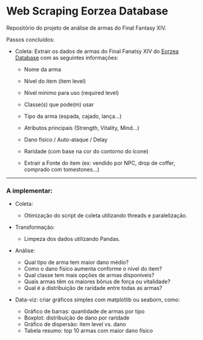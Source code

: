 # Web Scraping Eorzea Database

Repositório do projeto de análise de armas do Final Fantasy XIV.

Passos concluídos:

- Coleta: Extrair os dados de armas do Final Fanatsy XIV do [Eorzea Database](https://na.finalfantasyxiv.com/lodestone/playguide/db/item/?category2=1) com as seguintes informações:

    - Nome da arma

    - Nível do item (item level)

    - Nível mínimo para uso (required level)

    - Classe(s) que pode(m) usar

    - Tipo da arma (espada, cajado, lança...)

    - Atributos principais (Strength, Vitality, Mind...)

    - Dano físico / Auto-ataque / Delay

    - Raridade (com base na cor do contorno do ícone)
      
    - Extrair a Fonte do item (ex: vendido por NPC, drop de coffer, comprado com tomestones...)

---

### A implementar:
  
- Coleta:
  
    - Otimização do script de coleta utilizando threads e paralelização.

- Transformação:
  
  - Limpeza dos dados utilizando Pandas.

- Análise: 

    - Qual tipo de arma tem maior dano médio?
    - Como o dano físico aumenta conforme o nível do item?
    - Qual classe tem mais opções de armas disponíveis?
    - Quais armas têm os maiores bônus de força ou vitalidade?
    - Qual é a distribuição de raridade entre todas as armas?

- Data-viz: criar gráficos simples com matplotlib ou seaborn, como:

    - Gráfico de barras: quantidade de armas por tipo
    - Boxplot: distribuição de dano por raridade
    - Gráfico de dispersão: item level vs. dano
    - Tabela resumo: top 10 armas com maior dano físico

